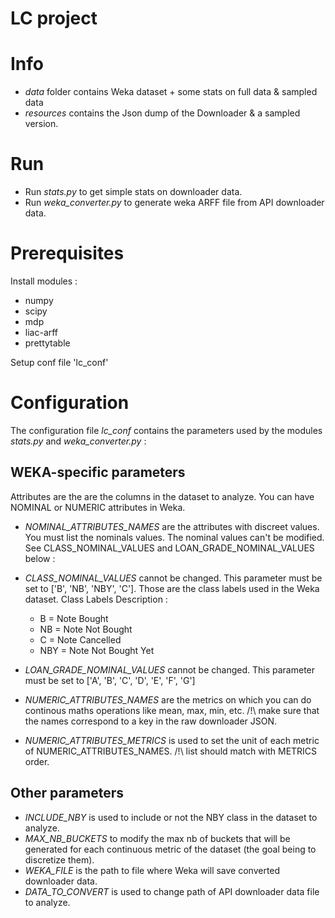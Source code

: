 LC project
==

# Info 
 - *data* folder contains Weka dataset + some stats on full data &  sampled data
 - *resources* contains the Json dump of the Downloader & a sampled version.

# Run

 - Run *stats.py* to get simple stats on downloader data. 
 - Run *weka_converter.py* to generate weka ARFF file from API downloader data.

# Prerequisites 

Install modules :
 - numpy
 - scipy
 - mdp
 - liac-arff
 - prettytable

Setup conf file 'lc_conf'

# Configuration 

The configuration file *lc_conf* contains the parameters used by 
the modules *stats.py* and *weka_converter.py* :

## WEKA-specific parameters 

Attributes are the are the columns in the dataset to analyze.
You can have NOMINAL or NUMERIC attributes in Weka.

 -  *NOMINAL_ATTRIBUTES_NAMES* are the attributes with discreet values. You must list the nominals values. The nominal values can't be modified. See CLASS_NOMINAL_VALUES and LOAN_GRADE_NOMINAL_VALUES below :

 - *CLASS_NOMINAL_VALUES* cannot be changed. This parameter must be set to ['B', 'NB', 'NBY', 'C']. Those are the class labels used in the Weka dataset. 
    Class Labels Description :
	* B = Note Bought
	* NB = Note Not Bought
	* C = Note Cancelled
	* NBY = Note Not Bought Yet

 - *LOAN_GRADE_NOMINAL_VALUES* cannot be changed. This parameter must be set to ['A', 'B', 'C', 'D', 'E', 'F', 'G']

 - *NUMERIC_ATTRIBUTES_NAMES* are the metrics on which you can do continous maths operations like mean, max, min, etc. /!\ make sure that the names correspond to a key in the raw downloader JSON.

 - *NUMERIC_ATTRIBUTES_METRICS* is used to set the unit of each metric of NUMERIC_ATTRIBUTES_NAMES. /!\ list should match with METRICS order.


## Other parameters

 - *INCLUDE_NBY* is used to include or not the NBY class in the dataset to analyze.
 - *MAX_NB_BUCKETS* to modify the max nb of buckets that will be generated for each continuous metric of the dataset (the goal being to discretize them).
 - *WEKA_FILE* is the path to file where Weka will save converted downloader data.
 - *DATA_TO_CONVERT*  is used to change path of API downloader data file to analyze.

		



